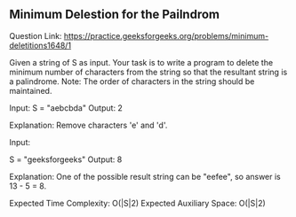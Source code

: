 ## Minimum Delestion for the Pailndrom 

Question Link: https://practice.geeksforgeeks.org/problems/minimum-deletitions1648/1

Given a string of S as input. Your task is to write a program to delete the minimum number of characters from the string so that the resultant string is a palindrome.
Note: The order of characters in the string should be maintained.

Input: 
S = "aebcbda"
Output: 
2

Explanation: 
Remove characters 'e' and 'd'.

Input: 

S = "geeksforgeeks"
Output: 
8

Explanation: 
One of the possible result string can be "eefee", so answer is 13 - 5 = 8.

Expected Time Complexity: O(|S|2)
Expected Auxiliary Space: O(|S|2)
